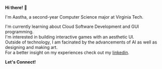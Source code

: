 **Hi there!** 👋

I'm Aastha, a second-year Computer Science major at Virginia Tech.

I'm currently learning about Cloud Software Development and GUI programming.<br />
I'm interested in building interactive games with an aesthetic UI.<br />
Outside of technology, I am facinated by the advancements of AI as well as designing and making art.<br />
For a better insight on my experiences check out my [linkedin](https://www.linkedin.com/in/aastha-paranthaman/).

**Let's Connect!**
